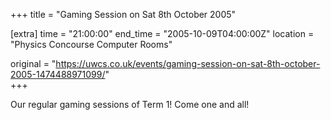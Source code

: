 +++
title = "Gaming Session on Sat 8th October 2005"

[extra]
time = "21:00:00"
end_time = "2005-10-09T04:00:00Z"
location = "Physics Concourse Computer Rooms"

original = "https://uwcs.co.uk/events/gaming-session-on-sat-8th-october-2005-1474488971099/"    
+++

Our regular gaming sessions of Term 1\! Come one and all\!


